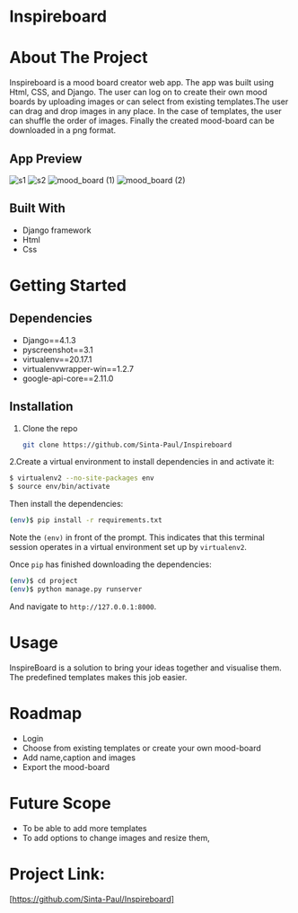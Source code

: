 # Inspireboard
# About The Project

Inspireboard is a mood board creator web app. The app was built using Html, CSS, and Django. The user can log on to create their own mood boards by uploading images or can select from existing templates.The user can drag and drop images in any place. In the case of templates, the user can shuffle the order of images. Finally the created mood-board can be downloaded in a png format.

## App Preview
![s1](https://user-images.githubusercontent.com/83969235/236239230-93d1c2b6-9926-4f9e-b341-b038cadd0fd6.png)
![s2](https://user-images.githubusercontent.com/83969235/236239273-7803b765-70fe-4d52-b8fa-3d069659ea15.png)
![mood_board (1)](https://user-images.githubusercontent.com/83969235/236239338-4763dc13-4add-4cbd-9520-325924d03796.png)
![mood_board (2)](https://user-images.githubusercontent.com/83969235/236239375-962701bd-9f50-4e6f-878e-b19c56bd35db.png)

## Built With

* Django framework
* Html
* Css

<!-- GETTING STARTED -->
# Getting Started
## Dependencies

* Django==4.1.3
* pyscreenshot==3.1
* virtualenv==20.17.1
* virtualenvwrapper-win==1.2.7
* google-api-core==2.11.0
## Installation

1. Clone the repo
   ```sh
   git clone https://github.com/Sinta-Paul/Inspireboard
   ```
2.Create a virtual environment to install dependencies in and activate it:

  ```sh
  $ virtualenv2 --no-site-packages env
  $ source env/bin/activate
  ```

Then install the dependencies:

```sh
(env)$ pip install -r requirements.txt
```
Note the `(env)` in front of the prompt. This indicates that this terminal
session operates in a virtual environment set up by `virtualenv2`.

Once `pip` has finished downloading the dependencies:
```sh
(env)$ cd project
(env)$ python manage.py runserver
```
And navigate to `http://127.0.0.1:8000`.

<!-- USAGE EXAMPLES -->
# Usage
InspireBoard is a solution to bring your ideas together and visualise them. The predefined templates makes this job easier.

<!-- ROADMAP -->
# Roadmap

- Login 
- Choose from existing templates or create your own mood-board
- Add name,caption and images
- Export the mood-board

<!--FUTURE -->
# Future Scope
*  To be able to add more templates
*  To add options to change images and resize them,

<!-- CONTACT -->
# Project Link: 
[https://github.com/Sinta-Paul/Inspireboard]
